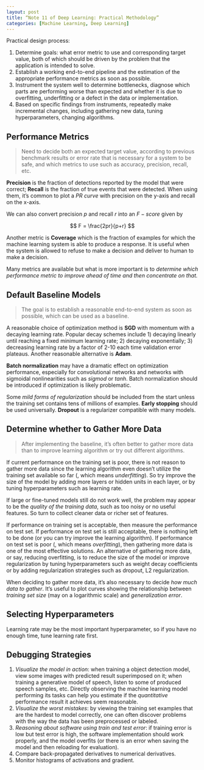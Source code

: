 ```yaml
---
layout: post
title: “Note 11 of Deep Learning: Practical Methodology”
categories: [Machine Learning, Deep Learning]
---
```

<script type="text/x-mathjax-config">MathJax.Hub.Config({tex2jax: {inlineMath:[['$','$']]}});</script>
<script src='https://cdnjs.cloudflare.com/ajax/libs/mathjax/2.7.5/latest.js?config=default' async></script>

Practical design process:
1. Determine goals: what error metric to use and corresponding target value, both of which should be driven by the problem that the application is intended to solve.
2. Establish a working end-to-end pipeline and the estimation of the appropriate performance metrics as soon as possible.
3. Instrument the system well to determine bottlenecks, diagnose which parts are performing worse than expected and whether it is due to overfitting, underfitting or a defect in the data or implementation.
4. Based on specific findings from instruments, repeatedly make incremental changes, including gathering new data, tuning hyperparameters, changing algorithms.

## Performance Metrics
> Need to decide both an expected target value, according to previous benchmark results or error rate that is necessary for a system to be safe, and which metrics to use such as accuracy, precision, recall, etc.

**Precision** is the fraction of detections reported by the model that were correct; **Recall** is the fraction of true events that were detected. When using them, it’s common to plot a *PR curve* with precision on the y-axis and recall on the x-axis.

We can also convert precision $p$ and recall $r$ into an $F-score$ given by

$$ F = \frac{2pr}{p+r} $$

Another metric is **Coverage** which is the fraction of examples for which the machine learning system is able to produce a response. It is useful when the system is allowed to refuse to make a decision and deliver to human to make a decision.

Many metrics are available but what is more important is to *determine which performance metric to improve ahead of time and then concentrate on that.*

## Default Baseline Models
> The goal is to establish a reasonable end-to-end system as soon as possible, which can be used as a baseline.

A reasonable choice of optimization method is **SGD** with momentum with a decaying learning rate. Popular decay schemes include 1) decaying linearly until reaching a fixed minimum learning rate; 2) decaying exponentially; 3) decreasing learning rate by a factor of 2-10 each time validation error plateaus. Another reasonable alternative is **Adam**. 

**Batch normalization** may have a dramatic effect on optimization performance, especially for convolutional networks and networks with sigmoidal nonlinearities such as *sigmod* or *tanh*. Batch normalization should be introduced if optimization is likely problematic.

Some *mild forms of regularization* should be included from the start unless the training set contains tens of millions of examples. **Early stopping** should be used universally. **Dropout** is a regularizer compatible with many models.

## Determine whether to Gather More Data
> After implementing the baseline, it’s often better to gather more data than to improve learning algorithm or try out different algorithms.

If current performance on the training set is poor, there is not reason to gather more data since the learning algorithm even doesn’t utilize the training set available so far (, which means *underfitting*). So try improve the size of the model by adding more layers or hidden units in each layer, or by tuning hyperparameters such as learning rate.

If large or fine-tuned models still do not work well, the problem may appear to be the *quality of the training data*, such as too noisy or no  useful features. So turn to collect cleaner data or richer set of features.

If performance on training set is acceptable, then measure the performance on test set. If performance on test set is still acceptable, there is nothing left to be done (or you can try improve the learning algorithm). If performance on test set is poor (, which means *overfitting*), then gathering more data is one of the most effective solutions. An alternative of gathering more data, or say, reducing overfitting, is to reduce the size of the model or improve regularization by tuning hyperparameters such as weight decay coefficients or by adding regularization strategies such as dropout, L2 regularization.

When deciding to gather more data, it’s also necessary to decide *how much data to gather*. It’s useful to plot curves showing the relationship between *training set size* (may on a logarithmic scale) and *generalization error*.

## Selecting Hyperparameters
Learning rate may be the most important hyperparameter, so if you have no enough time, tune learning rate first.

## Debugging Strategies
1. *Visualize the model in action*: when training a object detection model, view some images with predicted result superimposed on it; when training a generative model of speech, listen to some of produced speech samples, etc. Directly observing the machine learning model performing its tasks can help you estimate if the *quantitative* performance result it achieves seem reasonable.
2. *Visualize the worst mistakes*: by viewing the training set examples that are the hardest to model correctly, one can often discover problems with the way the data has been preprocessed or labeled.
3. *Reasoning about software using train and test error*: if training error is low but test error is high, the software implementation should work properly, and the model overfits (or there is an error when saving the model and then reloading for evaluation).
4. Compare back-propagated derivatives to numerical derivatives.
5. Monitor histograms of activations and gradient.